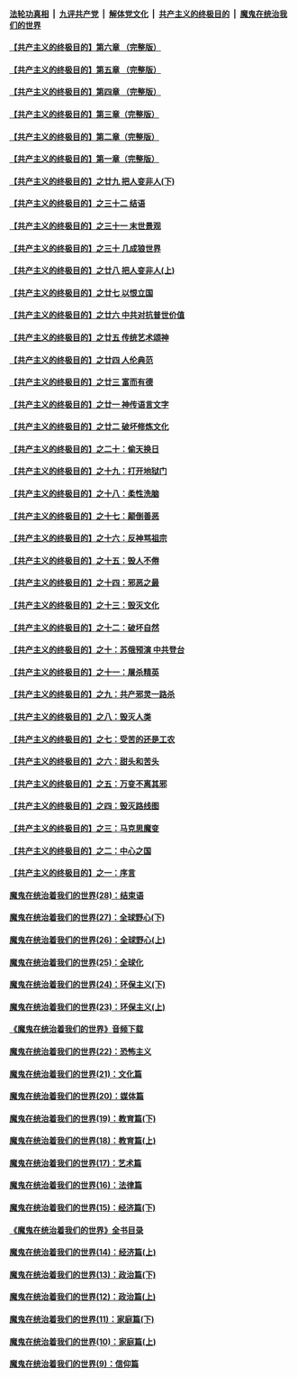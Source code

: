 ####  [法轮功真相](../../../../basic/blob/master/README.md?t=12250801) &nbsp;|&nbsp; [九评共产党](../../../../9ping.md/blob/master/README.md?t=12250801) &nbsp;|&nbsp; [解体党文化](../../../../jtdwh.md/blob/master/README.md?t=12250801)  &nbsp;|&nbsp; [共产主义的终极目的](../../../../gczydzjmd.md/blob/master/README.md?t=12250801) &nbsp;|&nbsp; [魔鬼在统治我们的世界](../../../../mgztzwmdsj.md/blob/master/README.md?t=12250801) 

#### [【共产主义的终极目的】第六章 （完整版）](../pages/nsc422/n11428913.md?t=12250801) 

#### [【共产主义的终极目的】第五章 （完整版）](../pages/nsc422/n11428912.md?t=12250801) 

#### [【共产主义的终极目的】第四章 （完整版）](../pages/nsc422/n11428907.md?t=12250801) 

#### [【共产主义的终极目的】第三章（完整版）](../pages/nsc422/n11428848.md?t=12250801) 

#### [【共产主义的终极目的】第二章（完整版）](../pages/nsc422/n11428831.md?t=12250801) 

#### [【共产主义的终极目的】第一章（完整版）](../pages/nsc422/n11417651.md?t=12250801) 

#### [【共产主义的终极目的】之廿九 把人变非人(下)](../pages/nsc422/n11344140.md?t=12250801) 

#### [【共产主义的终极目的】之三十二 结语](../pages/nsc422/n11360535.md?t=12250801) 

#### [【共产主义的终极目的】之三十一 末世景观](../pages/nsc422/n11351129.md?t=12250801) 

#### [【共产主义的终极目的】之三十 几成狼世界](../pages/nsc422/n11348280.md?t=12250801) 

#### [【共产主义的终极目的】之廿八 把人变非人(上)](../pages/nsc422/n11340492.md?t=12250801) 

#### [【共产主义的终极目的】之廿七 以恨立国](../pages/nsc422/n11336944.md?t=12250801) 

#### [【共产主义的终极目的】之廿六 中共对抗普世价值](../pages/nsc422/n11324785.md?t=12250801) 

#### [【共产主义的终极目的】之廿五 传统艺术颂神](../pages/nsc422/n11296396.md?t=12250801) 

#### [【共产主义的终极目的】之廿四 人伦典范](../pages/nsc422/n11296397.md?t=12250801) 

#### [【共产主义的终极目的】之廿三 富而有德](../pages/nsc422/n11283598.md?t=12250801) 

#### [【共产主义的终极目的】之廿一 神传语言文字](../pages/nsc422/n11263265.md?t=12250801) 

#### [【共产主义的终极目的】之廿二 破坏修炼文化](../pages/nsc422/n11245728.md?t=12250801) 

#### [【共产主义的终极目的】之二十：偷天换日](../pages/nsc422/n11238846.md?t=12250801) 

#### [【共产主义的终极目的】之十九：打开地狱门](../pages/nsc422/n11206376.md?t=12250801) 

#### [【共产主义的终极目的】之十八：柔性洗脑](../pages/nsc422/n11199994.md?t=12250801) 

#### [【共产主义的终极目的】之十七：颠倒善恶](../pages/nsc422/n11179782.md?t=12250801) 

#### [【共产主义的终极目的】之十六：反神骂祖宗](../pages/nsc422/n11166798.md?t=12250801) 

#### [【共产主义的终极目的】之十五：毁人不倦](../pages/nsc422/n11166792.md?t=12250801) 

#### [【共产主义的终极目的】之十四：邪恶之最](../pages/nsc422/n11150249.md?t=12250801) 

#### [【共产主义的终极目的】之十三：毁灭文化](../pages/nsc422/n11135227.md?t=12250801) 

#### [【共产主义的终极目的】之十二：破坏自然](../pages/nsc422/n11135214.md?t=12250801) 

#### [【共产主义的终极目的】之十：苏俄预演 中共登台](../pages/nsc422/n11118424.md?t=12250801) 

#### [【共产主义的终极目的】之十一：屠杀精英](../pages/nsc422/n11118442.md?t=12250801) 

#### [【共产主义的终极目的】之九：共产邪灵一路杀](../pages/nsc422/n11114139.md?t=12250801) 

#### [【共产主义的终极目的】之八：毁灭人类](../pages/nsc422/n11108503.md?t=12250801) 

#### [【共产主义的终极目的】之七：受苦的还是工农](../pages/nsc422/n11101809.md?t=12250801) 

#### [【共产主义的终极目的】之六：甜头和苦头](../pages/nsc422/n11096971.md?t=12250801) 

#### [【共产主义的终极目的】之五：万变不离其邪](../pages/nsc422/n11091285.md?t=12250801) 

#### [【共产主义的终极目的】之四：毁灭路线图](../pages/nsc422/n11086284.md?t=12250801) 

#### [【共产主义的终极目的】之三：马克思魔变](../pages/nsc422/n11061941.md?t=12250801) 

#### [【共产主义的终极目的】之二：中心之国](../pages/nsc422/n11047728.md?t=12250801) 

#### [【共产主义的终极目的】之一：序言](../pages/nsc422/n11086077.md?t=12250801) 

#### [魔鬼在统治着我们的世界(28)：结束语](../pages/nsc422/n10936246.md?t=12250801) 

#### [魔鬼在统治着我们的世界(27)：全球野心(下)](../pages/nsc422/n10928319.md?t=12250801) 

#### [魔鬼在统治着我们的世界(26)：全球野心(上)](../pages/nsc422/n10900318.md?t=12250801) 

#### [魔鬼在统治着我们的世界(25)：全球化](../pages/nsc422/n10788205.md?t=12250801) 

#### [魔鬼在统治着我们的世界(24)：环保主义(下)](../pages/nsc422/n10695307.md?t=12250801) 

#### [魔鬼在统治着我们的世界(23)：环保主义(上)](../pages/nsc422/n10688613.md?t=12250801) 

#### [《魔鬼在统治着我们的世界》音频下载](../pages/nsc422/n10635553.md?t=12250801) 

#### [魔鬼在统治着我们的世界(22)：恐怖主义](../pages/nsc422/n10614727.md?t=12250801) 

#### [魔鬼在统治着我们的世界(21)：文化篇](../pages/nsc422/n10597706.md?t=12250801) 

#### [魔鬼在统治着我们的世界(20)：媒体篇](../pages/nsc422/n10586579.md?t=12250801) 

#### [魔鬼在统治着我们的世界(19)：教育篇(下)](../pages/nsc422/n10564808.md?t=12250801) 

#### [魔鬼在统治着我们的世界(18)：教育篇(上)](../pages/nsc422/n10526970.md?t=12250801) 

#### [魔鬼在统治着我们的世界(17)：艺术篇](../pages/nsc422/n10499093.md?t=12250801) 

#### [魔鬼在统治着我们的世界(16)：法律篇](../pages/nsc422/n10485969.md?t=12250801) 

#### [魔鬼在统治着我们的世界(15)：经济篇(下)](../pages/nsc422/n10469975.md?t=12250801) 

#### [《魔鬼在统治着我们的世界》全书目录](../pages/nsc422/n10464261.md?t=12250801) 

#### [魔鬼在统治着我们的世界(14)：经济篇(上)](../pages/nsc422/n10457370.md?t=12250801) 

#### [魔鬼在统治着我们的世界(13)：政治篇(下)](../pages/nsc422/n10448270.md?t=12250801) 

#### [魔鬼在统治着我们的世界(12)：政治篇(上)](../pages/nsc422/n10444576.md?t=12250801) 

#### [魔鬼在统治着我们的世界(11)：家庭篇(下)](../pages/nsc422/n10440961.md?t=12250801) 

#### [魔鬼在统治着我们的世界(10)：家庭篇(上)](../pages/nsc422/n10435448.md?t=12250801) 

#### [魔鬼在统治着我们的世界(9)：信仰篇](../pages/nsc422/n10432159.md?t=12250801) 

